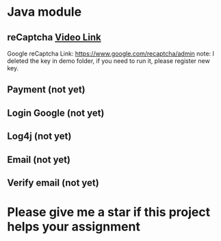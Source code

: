 # Java module

## reCaptcha [Video Link](https://youtu.be/MMCyGZnHgvE)

Google reCaptcha Link: https://www.google.com/recaptcha/admin
note: I deleted the key in demo folder, if you need to run it, please register new key.

## Payment (not yet)

## Login Google (not yet)

## Log4j (not yet)

## Email (not yet)

## Verify email (not yet)

# Please give me a star if this project helps your assignment
